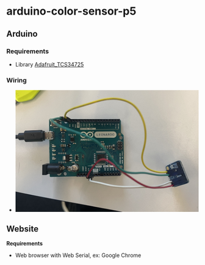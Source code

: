 # arduino-color-sensor-p5

## Arduino
### Requirements
- Library [Adafruit_TCS34725](https://github.com/adafruit/Adafruit_TCS34725)
### Wiring
- ![Arduino Wiring](./arduino/pinout-arduino.jpg)
## Website
**Requirements**
- Web browser with Web Serial, ex: Google Chrome